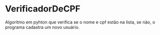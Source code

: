 # VerificadorDeCPF
Algoritmo em pyhton que verifica  se o nome e cpf estão na lista, se não, o programa cadastra um novo usuário.
